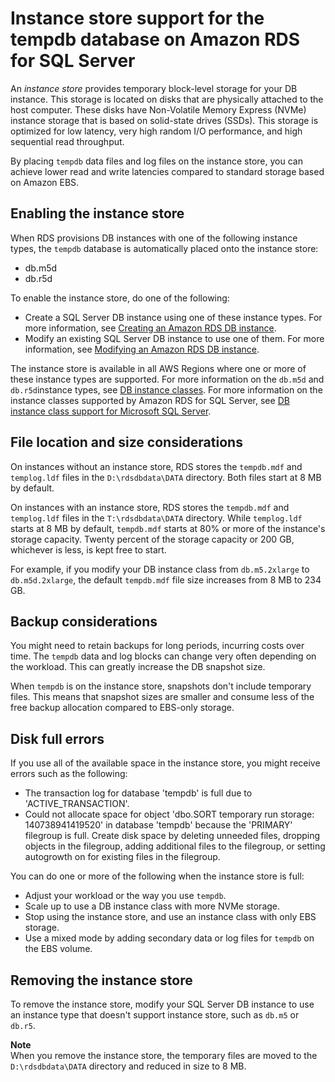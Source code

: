 # Instance store support for the tempdb database on Amazon RDS for SQL Server<a name="SQLServer.InstanceStore"></a>

An *instance store* provides temporary block\-level storage for your DB instance\. This storage is located on disks that are physically attached to the host computer\. These disks have Non\-Volatile Memory Express \(NVMe\) instance storage that is based on solid\-state drives \(SSDs\)\. This storage is optimized for low latency, very high random I/O performance, and high sequential read throughput\.

By placing `tempdb` data files and log files on the instance store, you can achieve lower read and write latencies compared to standard storage based on Amazon EBS\.

## Enabling the instance store<a name="SQLServer.InstanceStore.Enable"></a>

When RDS provisions DB instances with one of the following instance types, the `tempdb` database is automatically placed onto the instance store:
+ db\.m5d
+ db\.r5d

To enable the instance store, do one of the following:
+ Create a SQL Server DB instance using one of these instance types\. For more information, see [Creating an Amazon RDS DB instance](USER_CreateDBInstance.md)\.
+ Modify an existing SQL Server DB instance to use one of them\. For more information, see [Modifying an Amazon RDS DB instance](Overview.DBInstance.Modifying.md)\.

The instance store is available in all AWS Regions where one or more of these instance types are supported\. For more information on the `db.m5d` and `db.r5d`instance types, see [DB instance classes](Concepts.DBInstanceClass.md)\. For more information on the instance classes supported by Amazon RDS for SQL Server, see [DB instance class support for Microsoft SQL Server](CHAP_SQLServer.md#SQLServer.Concepts.General.InstanceClasses)\.

## File location and size considerations<a name="SQLServer.InstanceStore.Files"></a>

On instances without an instance store, RDS stores the `tempdb.mdf` and `templog.ldf` files in the `D:\rdsdbdata\DATA` directory\. Both files start at 8 MB by default\.

On instances with an instance store, RDS stores the `tempdb.mdf` and `templog.ldf` files in the `T:\rdsdbdata\DATA` directory\. While `templog.ldf` starts at 8 MB by default, `tempdb.mdf` starts at 80% or more of the instance's storage capacity\. Twenty percent of the storage capacity or 200 GB, whichever is less, is kept free to start\.

For example, if you modify your DB instance class from `db.m5.2xlarge` to `db.m5d.2xlarge`, the default `tempdb.mdf` file size increases from 8 MB to 234 GB\.

## Backup considerations<a name="SQLServer.InstanceStore.Backups"></a>

You might need to retain backups for long periods, incurring costs over time\. The `tempdb` data and log blocks can change very often depending on the workload\. This can greatly increase the DB snapshot size\.

When `tempdb` is on the instance store, snapshots don't include temporary files\. This means that snapshot sizes are smaller and consume less of the free backup allocation compared to EBS\-only storage\.

## Disk full errors<a name="SQLServer.InstanceStore.DiskFull"></a>

If you use all of the available space in the instance store, you might receive errors such as the following:
+  The transaction log for database 'tempdb' is full due to 'ACTIVE\_TRANSACTION'\. 
+  Could not allocate space for object 'dbo\.SORT temporary run storage: 140738941419520' in database 'tempdb' because the 'PRIMARY' filegroup is full\. Create disk space by deleting unneeded files, dropping objects in the filegroup, adding additional files to the filegroup, or setting autogrowth on for existing files in the filegroup\.

You can do one or more of the following when the instance store is full:
+ Adjust your workload or the way you use `tempdb`\.
+ Scale up to use a DB instance class with more NVMe storage\.
+ Stop using the instance store, and use an instance class with only EBS storage\.
+ Use a mixed mode by adding secondary data or log files for `tempdb` on the EBS volume\.

## Removing the instance store<a name="SQLServer.InstanceStore.Disable"></a>

To remove the instance store, modify your SQL Server DB instance to use an instance type that doesn't support instance store, such as `db.m5` or `db.r5`\.

**Note**  
When you remove the instance store, the temporary files are moved to the `D:\rdsdbdata\DATA` directory and reduced in size to 8 MB\.
